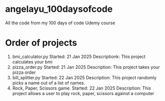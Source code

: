 # angelayu_100daysofcode
All the code from my 100 days of code Udemy course

# Order of projects
1. bmi_calculator.py
    Started: 21 Jan 2025
    Descriptionk: This project calculates your bmi
2. pizza_order.py
    Started: 21 Jan 2025
    Description: This project takes your pizza order
3. bill_splitter.py
    Started: 22 Jan 2025
    Description: This project randomly picks a name out of a list of names.
4. Rock, Paper, Scissors game.
    Started: 22 Jan 2025
    Description: This project allows a user to play rock, paper, scissors against a computer